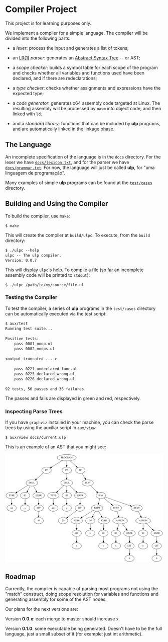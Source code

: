 # Compiler Project

This project is for learning purposes only.

We implement a compiler for a simple language. The compiler will be divided
into the following parts:

* a *lexer*: process the input and generates a list of tokens; 

* an [LR(1)](https://en.wikipedia.org/wiki/LR_parser) *parser*: generates an 
[Abstract Syntax Tree](https://en.wikipedia.org/wiki/Abstract_syntax_tree)
-- or AST;

* a *scope checker*: builds a symbol table for each scope of the program
and checks whether all variables and functions used have been declared, and
if there are redeclarations;

* a *type checker*: checks whether assignments and expressions have the
expected type;

* a *code generator*: generates x64 assembly code targeted at
Linux. The resulting assembly will be processed by `nasm` into object 
code, and then linked with `ld`.

* and a *standard library*: functions that can be included by **ulp** programs,
and are automatically linked in the linkage phase.

## The Language

An incomplete specification of the language is in the `docs`
directory. For the lexer we have [`docs/lexicon.txt`](docs/lexicon.txt), and
for the parser we have [`docs/grammar.txt`](docs/grammar.txt). For now,
the language will just be called **ulp**, for "uma linguagem de programação".

Many examples of simple **ulp** programs can be found at the 
[`test/cases`](test/cases) directory.

## Building and Using the Compiler

To build the compiler, use `make`:

    $ make

This will create the compiler at `build/ulpc`. To execute, from the `build`
directory:

    $ ./ulpc --help
    ulpc -- The ulp compiler.
    Version: 0.0.7

This will display `ulpc`'s help. To compile a file (so far an incomplete
assembly code will be printed to `stdout`):

    $ ./ulpc /path/to/my/source/file.ul

### Testing the Compiler

To test the compiler, a series of **ulp** programs in the `test/cases` 
directory can be automatically executed via the test script:

    $ aux/test
    Running test suite...

    Positive tests:
	    pass 0001_noop.ul
	    pass 0002_noops.ul

    <output truncated ... >

        pass 0221_undeclared_func.ul
	    pass 0225_declared_wrong.ul
	    pass 0226_declared_wrong.ul

    92 tests, 56 passes and 36 failures.

The passes and fails are displayed in green and red, respectively.

### Inspecting Parse Trees

If you have `graphviz` installed in your machine, you can check the 
parse trees by using the auxiliar script in `aux/view`:

    $ aux/view docs/current.ulp

This is an example of an AST that you might see:

![AST](docs/ast.png)

## Roadmap

Currently, the compiler is capable of parsing most programs not using the
"match" construct, doing scope resolution for variables and functions and
generating assembly for some of the AST nodes.

Our plans for the next versions are:

Version **0.0.x**: each merge to master should increase `x`.

Version **0.1.0**: some executable being generated. Doesn't have to be the
full language, just a small subset of it (for example: just int arithmetic).

